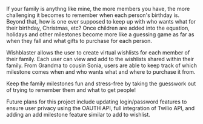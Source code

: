 If your family is anythng like mine, the more members you have, the more challenging
it becomes to remember when each person's birthday is. Beyond that, how is one
ever supposed to keep up with who wants what for their birthday, Christmas, etc?
Once children are added into the equation, holidays and other milestones become
more like a guessing game as far as when they fall and what gifts to purchase for each person.

Wishblaster allows the user to create virtual wishlists for each member of their family. Each 
user can view and add to the wishlists shared within their family. From Grandma to cousin Sonia, 
users are able to keep track of which milestone comes when and who wants what and where
to purchase it from. 

Keep the family milestones fun and stress-free by taking the guesswork out of 
trying to remember them and what to get people! 

Future plans for this project include updating login/password features to ensure user privacy using the OAUTH API, full integration of Twilio API, and adding an add milestone feature similar to add to wishlist. 